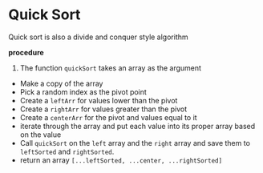 # Quick Sort

Quick sort is also a divide and conquer style algorithm

**procedure**

1. The function `quickSort` takes an array as the argument
* Make a copy of the array
* Pick a random index as the pivot point
* Create a `leftArr` for values lower than the pivot
* Create a `rightArr` for values greater than the pivot
* Create a `centerArr` for the pivot and values equal to it
* iterate through the array and put each value into its proper array based on the value
* Call `quickSort` on the `left` array and the `right` array and save them to `leftSorted` and `rightSorted`.
* return an array `[...leftSorted, ...center, ...rightSorted]`
